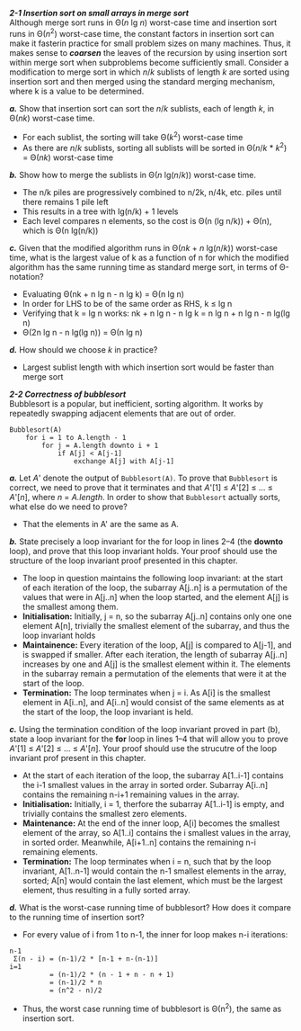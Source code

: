 ***2-1 Insertion sort on small arrays in merge sort***<br>
Although merge sort runs in Θ(_n_ lg _n_) worst-case time and insertion sort runs in Θ(_n_<sup>2</sup>) worst-case time, the constant factors in insertion sort can make it fasterin practice for small problem sizes on many machines. Thus, it makes sense to ***coarsen*** the leaves of the recursion by using insertion sort within merge sort when subproblems become sufficiently small. Consider a modification to merge sort in which _n_/_k_ sublists of length _k_ are sorted using insertion sort and then merged using the standard merging mechanism, where k is a value to be determined.

***a.*** Show that insertion sort can sort the _n_/_k_ sublists, each of length _k_, in Θ(_nk_) worst-case time.
* For each sublist, the sorting will take Θ(_k_<sup>2</sup>) worst-case time
* As there are _n_/_k_ sublists, sorting all sublists will be sorted in Θ(_n_/_k_ * _k_<sup>2</sup>) = Θ(_nk_) worst-case time

***b.*** Show how to merge the sublists in Θ(_n_ lg(_n_/_k_)) worst-case time.
* The n/k piles are progressively combined to n/2k, n/4k, etc. piles until there remains 1 pile left
* This results in a tree with lg(n/k) + 1 levels
* Each level compares n elements, so the cost is Θ(n (lg n/k)) + Θ(n), which is Θ(n lg(n/k))

***c.*** Given that the modified algorithm runs in Θ(_nk_ + _n_ lg(_n_/_k_)) worst-case time, what is the largest value of k as a function of n for which the modified algorithm has the same running time as standard merge sort, in terms of Θ-notation?
* Evaluating Θ(nk + n lg n - n lg k) = Θ(n lg n)
* In order for LHS to be of the same order as RHS, k ≤ lg n
* Verifying that k = lg n works: nk + n lg n - n lg k = n lg n + n lg n - n lg(lg n)
* Θ(2n lg n - n lg(lg n)) = Θ(n lg n)

***d.*** How should we choose _k_ in practice?
* Largest sublist length with which insertion sort would be faster than merge sort

***2-2 Correctness of bubblesort***<br>
Bubblesort is a popular, but inefficient, sorting algorithm. It works by repeatedly swapping adjacent elements that are out of order.
```
Bubblesort(A)
    for i = 1 to A.length - 1
        for j = A.length downto i + 1
            if A[j] < A[j-1]
                exchange A[j] with A[j-1]
```
***a.*** Let _A_' denote the output of `Bubblesort(A)`. To prove that `Bubblesort` is correct, we need to prove that it terminates and that _A_'[1] ≤ _A_'[2] ≤ ... ≤ _A_'[_n_], where _n_ = _A.length_. In order to show that `Bubblesort` actually sorts, what else do we need to prove?

* That the elements in A' are the same as A.

***b.*** State precisely a loop invariant for the for loop in lines 2–4 (the **downto** loop), and prove that this loop invariant holds. Your proof should use the structure of the loop invariant proof presented in this chapter.

* The loop in question maintains the following loop invariant: at the start of each iteration of the loop, the subarray A[j..n] is a permutation of the values that were in A[j..n] when the loop started, and the element A[j] is the smallest among them.
* **Initialisation:** Initially, j = n, so the subarray A[j..n] contains only one one element A[n], trivially the smallest element of the subarray, and thus the loop invariant holds
* **Maintainence:** Every iteration of the loop, A[j] is compared to A[j-1], and is swapped if smaller. After each iteration, the length of subarray A[j..n] increases by one and A[j] is the smallest element within it. The elements in the subarray remain a permutation of the elements that were it at the start of the loop.
* **Termination:** The loop terminates when j = i. As A[i] is the smallest element in A[i..n], and A[i..n] would consist of the same elements as at the start of the loop, the loop invariant is held.

***c.*** Using the termination condition of the loop invariant proved in part (b), state a loop invariant for the **for** loop in lines 1–4 that will allow you to prove _A_'[1] ≤ _A_'[2] ≤ ... ≤ _A_'[_n_]. Your proof should use the strucutre of the loop invariant prof present in this chapter.

* At the start of each iteration of the loop, the subarray A[1..i-1] contains the i-1 smallest values in the array in sorted order. Subarray A[i..n] contains the remaining n-i+1 remaining values in the array.
* **Initialisation:** Initially, i = 1, therfore the subarray A[1..i-1] is empty, and trivially contains the smallest zero elements.
* **Maintenance:** At the end of the inner loop, A[i] becomes the smallest element of the array, so A[1..i] contains the i smallest values in the array, in sorted order. Meanwhile, A[i+1..n] contains the remaining n-i remaining elements.
* **Termination:** The loop terminates when i = n, such that by the loop invariant, A[1..n-1] would contain the n-1 smallest elements in the array, sorted; A[n] would contain the last element, which must be the largest element, thus resulting in a fully sorted array.

***d.*** What is the worst-case running time of bubblesort? How does it compare to the running time of insertion sort?

* For every value of i from 1 to n-1, the inner for loop makes n-i iterations:
```
n-1
 Σ(n - i) = (n-1)/2 * [n-1 + n-(n-1)]
i=1
          = (n-1)/2 * (n - 1 + n - n + 1)
          = (n-1)/2 * n
          = (n^2 - n)/2
```
* Thus, the worst case running time of bubblesort is Θ(n<sup>2</sup>), the same as insertion sort.